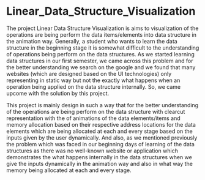 # Linear_Data_Structure_Visualization
The project Linear Data Structure Visualization is aims to visualization of the operations are being perform the data items/elements into data structure in the animation way. Generally, a
student who wants to learn the data structure in the beginning stage it is somewhat difficult to the understanding of operations being perform on the data structures. As we started learning data
structures in our first semester, we came across this problem and for the better understanding we search on the google and we found that many websites (which are designed based on the UI
technologies) only representing in static way but not the exactly what happens when an operation being applied on the data structure internally. So, we came upcome with the solution by this
project.

This project is mainly design in such a way that for the better understanding of the operations are being perform on the data structure with clearcut representation with the of
animations of the data elements/items and memory allocation based on their respective address locations for the data elements which are being allocated at each and every stage based on the
inputs given by the user dynamically. And also, as we mentioned previously the problem which was faced in our beginning days of learning of the data structures as there was no well-known website or application which
demonstrates the what happens internally in the data structures when we give the inputs dynamically in the animation way and also in what way the memory being allocated at each and
every stage.
